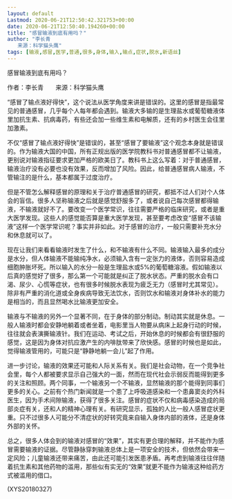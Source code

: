 ```yaml
---
layout: default
Lastmod: 2020-06-21T12:50:42.321753+00:00
date: 2020-06-21T12:50:40.194260+00:00
title: "感冒输液到底有用吗？"
author: "李长青
　　来源：科学猫头鹰"
tags: [输液,感冒,医学,普通,很多,身体,输入,输点,症状,脱水,新语丝]
---
```


感冒输液到底有用吗？

作者：李长青　　来源：科学猫头鹰

“感冒了输点液好得快”，这个说法从医学角度来讲是错误的。这里的感冒是指最常见的普通感冒，几乎每个人每年都会遇到。输液大多输的是生理盐水或葡萄糖液体里加抗生素、抗病毒药，有些还会加一些维生素和电解质，还有的乡村医生会往里加激素。

不仅“感冒了输点液好得快”是错误的，甚至“感冒了要输液”这个观念本身就是错误的。作为输液大国的中国，所有正规出版的医学院教科书对普通感冒都不让输液，更别说对输液指征要求更加严格的欧美日了。教科书上这么写着：对于普通感冒，输液治疗没有必要也没有效果，反而增加了风险。因此，给普通感冒病人输液，不管输注的是什么，基本都属于过度治疗。

但是不管怎么解释感冒的原理和关于治疗普通感冒的研究，都抵不过人们对个人体会的盲信。很多人坚称输液之后就是感觉舒服多了，或者说自己每次感冒都得输液，不输液就好不了。要改变一个医学常识，往往需要严格的临床研究，或者是重大医学发现。这些人的感觉能否算是重大医学发现，甚至要考虑改变“感冒不该输液”这样一个医学常识呢？事实并非如此。对于感冒的治疗，一般只需要补充水分和休息就可以了。

现在让我们来看看输液时发生了什么，和不输液有什么不同。输液输入最多的成分是水分，但人体输液不能输纯净水，必须输入含有一定张力的液体，否则容易造成细胞肿胀坏死。所以输入的水分一般是生理盐水或5%的葡萄糖溶液。假如输液以后真的感觉好了很多，那么第一个可能就是纠正了脱水状态。严重的脱水会有口渴、尿少、心慌等症状，也有很多时候脱水表现为疲乏无力（感冒时尤其常见）。除非有严重的消化道或全身疾病导致无法饮水，否则饮水和输液对身体补水的能力是相当的，而且显然喝水比输液更加安全。

输液与不输液的另外一个显著不同，在于身体的部分制动。制动其实就是休息。一般人输液时都会安静地躺着或者坐着，电影里当人物要从病床上起身行动的时候，往往就会表演撕输液针。我们在运动、考试之后，开始休息的时候都会有很舒服的感觉，这是因为身体对抗应激产生的内啡肽带来了欣快感。感冒的时候也是如此，觉得输液管用的，可能只是“静静地躺一会儿”起了作用。

进一步讨论，输液的效果还可能和人际关系有关。我们是社会动物，在一个竞争社会里，每个人都被要求显示自己强大的一面，然而在现代社会示弱反而能得到更多的关注和照顾。两个同事，一个输液另一个不输液，显然输液的那个能得到同事们更多的关心。之前有个热门新闻就是一个患了上呼吸道感染和一个患鼻窦炎的外科医生，因为手术间隙输液，获得了很多关注。感冒的症状不仅和病毒感染造成的局部炎症有关，还和人的精神心理有关。有研究显示，孤独的人比一般人感冒症状更重。只不过很多人可能分不清症状的好转究竟来自输入身体内部的液体，还是身体外部的关怀。

总之，很多人体会到的输液对感冒的“效果”，其实有更合理的解释，并不能作为感冒需要输液的证据。尽管静脉穿刺输液总体上是一项安全的技术，但依然会带来一定风险；儿童输液还带来痛苦，由此还可能引发医患矛盾。再考虑到输液往往伴随着抗生素和其他药物的滥用，那些似有实无的“效果”就更不能作为输液这种给药方式被滥用的借口。

(XYS20180327)

